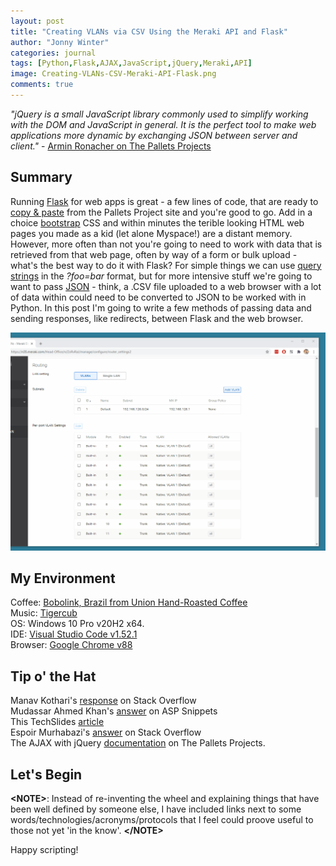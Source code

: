 ```yaml
---
layout: post
title: "Creating VLANs via CSV Using the Meraki API and Flask"
author: "Jonny Winter"
categories: journal
tags: [Python,Flask,AJAX,JavaScript,jQuery,Meraki,API]
image: Creating-VLANs-CSV-Meraki-API-Flask.png
comments: true
---
```


*"jQuery is a small JavaScript library commonly used to simplify working with the DOM and JavaScript in general. It is the perfect tool to make web applications more dynamic by exchanging JSON between server and client."* - [Armin Ronacher on The Pallets Projects](https://flask.palletsprojects.com/en/1.1.x/patterns/jquery/)

## Summary

Running [Flask](https://flask.palletsprojects.com/) for web apps is great - a few lines of code, that are ready to [copy & paste](https://palletsprojects.com/p/flask/) from the Pallets Project site and you're good to go. Add in a choice [bootstrap](https://getbootstrap.com/) CSS and within minutes the terible looking HTML web pages you made as a kid (let alone Myspace!) are a distant memory. However, more often than not you're going to need to work with data that is retrieved from that web page, often by way of a form or bulk upload - what's the best way to do it with Flask? For simple things we can use [query strings](https://en.wikipedia.org/wiki/Query_string) in the *?foo=bar* format, but for more intensive stuff we're going to want to pass [JSON](https://www.w3schools.com/whatis/whatis_json.asp) - think, a .CSV file uploaded to a web browser with a lot of data within could need to be converted to JSON to be worked with in Python. In this post I'm going to write a few methods of passing data and sending responses, like redirects, between Flask and the web browser. 

<a href="#"><img alt="Adding a boilerplate to HTML" src="/assets/img/Meraki-VLAN-CSV-Tool.gif"/></a>

## My Environment

Coffee: [Bobolink, Brazil from Union Hand-Roasted Coffee](https://unionroasted.com/products/bobolink-brazil)
<br>
Music: [Tigercub](https://open.spotify.com/artist/6ekYAO2D1JkI58CF4uRRqw?si=JfKaaMIeR1CWf1JkXyrPrA)
<br>
OS: Windows 10 Pro v20H2 x64. 
<br>
IDE: [Visual Studio Code v1.52.1](https://code.visualstudio.com/)
<br>
Browser: [Google Chrome v88](https://www.google.com/intl/en_uk/chrome/)

## Tip o' the Hat

Manav Kothari's [response](https://stackoverflow.com/questions/38636218/how-can-i-convert-csv-to-json-file-in-that-form/38636684#38636684) on Stack Overflow
<br>
Mudassar Ahmed Khan's [answer](https://www.aspsnippets.com/Articles/Read-Convert-CSV-File-to-JSON-Array-in-jQuery-using-HTML5-File-API.aspx) on ASP Snippets
<br>
This TechSlides [article](http://techslides.com/convert-csv-to-json-in-javascript)
<br>
Espoir Murhabazi's [answer](https://stackoverflow.com/questions/47627035/how-to-get-ajax-posted-json-in-flask) on Stack Overflow
<br>
The AJAX with jQuery [documentation](https://flask.palletsprojects.com/en/1.1.x/patterns/jquery/) on The Pallets Projects.

## Let's Begin

**&lt;NOTE>**: Instead of re-inventing the wheel and explaining things that have been well defined by someone else, I have included links next to some words/technologies/acronyms/protocols that I feel could proove useful to those not yet 'in the know'. **&lt;/NOTE>**


Happy scripting!
